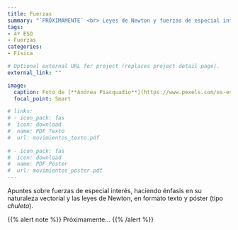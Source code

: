 ```yaml
---
title: Fuerzas
summary: "`PRÓXIMAMENTE` <br> Leyes de Newton y fuerzas de especial interés."
tags:
- 4º ESO
- Fuerzas
categories:
- Física

# Optional external URL for project (replaces project detail page).
external_link: ""

image:
  caption: Foto de [**Andrea Piacquadio**](https://www.pexels.com/es-es/@olly) en [Pexels](https://www.pexels.com/es-es/)
  focal_point: Smart

# links:
# - icon_pack: fas
#  icon: download
#  name: PDF Texto
#  url: movimientos_texto.pdf
  
# - icon_pack: fas
#  icon: download
#  name: PDF Póster
#  url: movimientos_poster.pdf
---
```


Apuntes sobre fuerzas de especial interés, haciendo énfasis en su naturaleza vectorial y las leyes de Newton, en formato texto y póster (tipo _chuleta_).

{{% alert note %}}
Próximamente...
{{% /alert %}}
